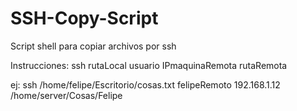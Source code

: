 # SSH-Copy-Script
Script shell para copiar archivos por ssh

Instrucciones:
ssh rutaLocal usuario IPmaquinaRemota rutaRemota

ej: ssh /home/felipe/Escritorio/cosas.txt felipeRemoto 192.168.1.12 /home/server/Cosas/Felipe
